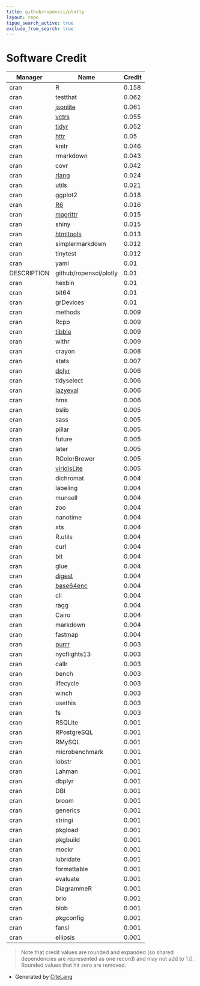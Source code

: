 ```yaml
---
title: github/ropensci/plotly
layout: repo
tipue_search_active: true
exclude_from_search: true
---
```

# Software Credit

|Manager|Name|Credit|
|-------|----|------|
|cran|R|0.158|
|cran|testthat|0.062|
|cran|[jsonlite](https://arxiv.org/abs/1403.2805 (paper))|0.061|
|cran|[vctrs](https://vctrs.r-lib.org/)|0.055|
|cran|[tidyr](https://tidyr.tidyverse.org)|0.052|
|cran|[httr](https://httr.r-lib.org/)|0.05|
|cran|knitr|0.046|
|cran|rmarkdown|0.043|
|cran|covr|0.042|
|cran|[rlang](https://rlang.r-lib.org)|0.024|
|cran|utils|0.021|
|cran|ggplot2|0.018|
|cran|[R6](https://r6.r-lib.org)|0.016|
|cran|[magrittr](https://magrittr.tidyverse.org)|0.015|
|cran|shiny|0.015|
|cran|[htmltools](https://github.com/rstudio/htmltools)|0.013|
|cran|simplermarkdown|0.012|
|cran|tinytest|0.012|
|cran|yaml|0.01|
|DESCRIPTION|github/ropensci/plotly|0.01|
|cran|hexbin|0.01|
|cran|bit64|0.01|
|cran|grDevices|0.01|
|cran|methods|0.009|
|cran|Rcpp|0.009|
|cran|[tibble](https://tibble.tidyverse.org/)|0.009|
|cran|withr|0.009|
|cran|crayon|0.008|
|cran|stats|0.007|
|cran|[dplyr](https://dplyr.tidyverse.org)|0.006|
|cran|tidyselect|0.006|
|cran|[lazyeval](NA)|0.006|
|cran|hms|0.006|
|cran|bslib|0.005|
|cran|sass|0.005|
|cran|pillar|0.005|
|cran|future|0.005|
|cran|later|0.005|
|cran|RColorBrewer|0.005|
|cran|[viridisLite](https://github.com/sjmgarnier/viridisLite)|0.005|
|cran|dichromat|0.004|
|cran|labeling|0.004|
|cran|munsell|0.004|
|cran|zoo|0.004|
|cran|nanotime|0.004|
|cran|xts|0.004|
|cran|R.utils|0.004|
|cran|curl|0.004|
|cran|bit|0.004|
|cran|glue|0.004|
|cran|[digest](https://github.com/eddelbuettel/digest)|0.004|
|cran|[base64enc](http://www.rforge.net/base64enc)|0.004|
|cran|cli|0.004|
|cran|ragg|0.004|
|cran|Cairo|0.004|
|cran|markdown|0.004|
|cran|fastmap|0.004|
|cran|[purrr](http://purrr.tidyverse.org)|0.003|
|cran|nycflights13|0.003|
|cran|callr|0.003|
|cran|bench|0.003|
|cran|lifecycle|0.003|
|cran|winch|0.003|
|cran|usethis|0.003|
|cran|fs|0.003|
|cran|RSQLite|0.001|
|cran|RPostgreSQL|0.001|
|cran|RMySQL|0.001|
|cran|microbenchmark|0.001|
|cran|lobstr|0.001|
|cran|Lahman|0.001|
|cran|dbplyr|0.001|
|cran|DBI|0.001|
|cran|broom|0.001|
|cran|generics|0.001|
|cran|stringi|0.001|
|cran|pkgload|0.001|
|cran|pkgbuild|0.001|
|cran|mockr|0.001|
|cran|lubridate|0.001|
|cran|formattable|0.001|
|cran|evaluate|0.001|
|cran|DiagrammeR|0.001|
|cran|brio|0.001|
|cran|blob|0.001|
|cran|pkgconfig|0.001|
|cran|fansi|0.001|
|cran|ellipsis|0.001|


> Note that credit values are rounded and expanded (so shared dependencies are represented as one record) and may not add to 1.0. Rounded values that hit zero are removed.


- Generated by [CiteLang](https://github.com/vsoch/citelang)
